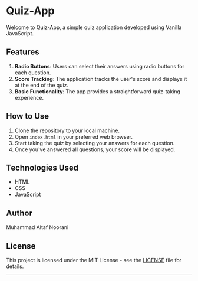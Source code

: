 # Quiz-App

Welcome to Quiz-App, a simple quiz application developed using Vanilla JavaScript.

## Features

1. **Radio Buttons**: Users can select their answers using radio buttons for each question.
2. **Score Tracking**: The application tracks the user's score and displays it at the end of the quiz.
3. **Basic Functionality**: The app provides a straightforward quiz-taking experience.

## How to Use

1. Clone the repository to your local machine.
2. Open `index.html` in your preferred web browser.
3. Start taking the quiz by selecting your answers for each question.
4. Once you've answered all questions, your score will be displayed.

## Technologies Used

- HTML
- CSS
- JavaScript

## Author

Muhammad Altaf Noorani

## License

This project is licensed under the MIT License - see the [LICENSE](LICENSE) file for details.

---
